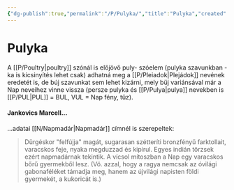 ```yaml
---
{"dg-publish":true,"permalink":"/P/Pulyka/","title":"Pulyka","created":"2023-10-25T02:46","updated":"2024-10-25T23:54"}
---
```



# Pulyka

A [[P/Poultry\|poultry]] szónál is előjövő puly- szóelem (pulyka szavunkban -ka is kicsinyítés lehet csak) adhatná meg a [[P/Pleiadok\|Plejádok]] nevének eredetét is, de búj szavunkat sem lehet kizárni, mely büj variánsával már a Nap neveihez vinne vissza (persze pulyka és [[P/Pulya\|pulya]] nevekben is [[P/PUL\|PUL]] = BUL, VUL = Nap fény, tűz).  

#### Jankovics Marcell...

...adatai [[N/Napmadár\|Napmadár]] címnél is szerepeltek:  
> Dürgéskor "felfújja" magát, sugarasan szétteríti bronzfényű farktollait, varacskos feje, nyaka megduzzad és kipirul. Egyes indián törzsek ezért napmadárnak tekintik. A vícsol mítoszban a Nap egy varacskos bőrű gyermekből lesz. (Vö. azzal, hogy a ragya nemcsak az óvilági gabonaféléket támadja meg, hanem az újvilági napisten földi gyermekét, a kukoricát is.)  